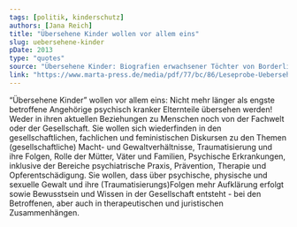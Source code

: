```yaml
---
tags: [politik, kinderschutz]
authors: [Jana Reich]
title: "Übersehene Kinder wollen vor allem eins"
slug: uebersehene-kinder
pDate: 2013
type: "quotes"
source: "Übersehene Kinder: Biografien erwachsener Töchter von Borderline-Müttern"
link: "https://www.marta-press.de/media/pdf/77/bc/86/Leseprobe-Uebersehene-Kinder.pdf"
---
```


“Übersehene Kinder” wollen vor allem eins: Nicht mehr länger als engste betroffene Angehörige psychisch kranker Elternteile übersehen werden! Weder in ihren aktuellen Beziehungen zu Menschen noch von der Fachwelt oder der Gesellschaft. Sie wollen sich wiederfinden in den gesellschaftlichen, fachlichen und feministischen Diskursen zu den Themen (gesellschaftliche) Macht- und Gewaltverhältnisse, Traumatisierung und ihre Folgen, Rolle der Mütter, Väter und Familien, Psychische Erkrankungen, inklusive der Bereiche psychiatrische Praxis, Prävention, Therapie und Opferentschädigung. Sie wollen, dass über psychische, physische und sexuelle Gewalt und ihre (Traumatisierungs)Folgen mehr Aufklärung erfolgt sowie Bewusstsein und Wissen in der Gesellschaft entsteht - bei den Betroffenen, aber auch in therapeutischen und juristischen Zusammenhängen.